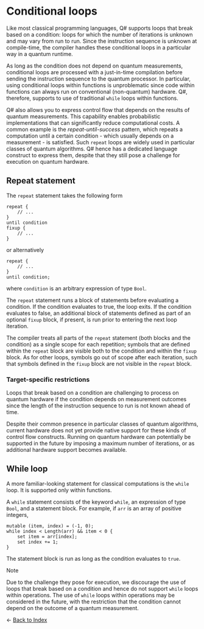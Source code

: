 # Conditional loops

Like most classical programming languages, Q# supports loops that break based on a condition: loops for which the number of iterations is unknown and may vary from run to run. Since the instruction sequence is unknown at compile-time, the compiler handles these conditional loops in a particular way in a quantum runtime. 

As long as the condition does not depend on quantum measurements, conditional loops are processed with a just-in-time compilation before sending the instruction sequence to the quantum processor. 
In particular, using conditional loops within functions is unproblematic since code within functions can always run on conventional (non-quantum) hardware. 
Q#, therefore, supports to use of traditional `while` loops within functions. 

Q# also allows you to express control flow that depends on the results of quantum measurements.
This capability enables probabilistic implementations that can significantly reduce computational costs.
A common example is the *repeat-until-success* pattern, which repeats a computation until a certain condition - which usually depends on a measurement - is satisfied. 
Such `repeat` loops are widely used in particular classes of quantum algorithms.  Q# hence has a dedicated language construct to express them, despite that they still pose a challenge for execution on quantum hardware. 

## Repeat statement

The `repeat` statement takes the following form

```qsharp
repeat {
    // ...
}
until condition
fixup {
    // ...
}
```

or alternatively

```qsharp
repeat {
    // ...
}
until condition;
```

where `condition` is an arbitrary expression of type `Bool`.

The `repeat` statement runs a block of statements before evaluating a condition. If the condition evaluates to true, the loop exits. If the condition evaluates to false, an additional block of statements defined as part of an optional `fixup` block, if present, is run prior to entering the next loop iteration. 

The compiler treats all parts of the `repeat` statement (both blocks and the condition) as a single scope for each repetition; symbols that are defined within the `repeat` block are visible both to the condition and within the `fixup` block. As for other loops, symbols go out of scope after each iteration, such that symbols defined in the `fixup` block are not visible in the `repeat` block.

### Target-specific restrictions

Loops that break based on a condition are challenging to process on quantum hardware if the condition depends on measurement outcomes since the length of the instruction sequence to run is not known ahead of time. 

Despite their common presence in particular classes of quantum algorithms, current hardware does not yet provide native support for these kinds of control flow constructs. Running on quantum hardware can potentially be supported in the future by imposing a maximum number of iterations, or as additional hardware support becomes available.

## While loop

A more familiar-looking statement for classical computations is the `while` loop. It is supported only within functions. 

A `while` statement consists of the keyword `while`, an expression of type `Bool`, and a statement block. 
For example, if `arr` is an array of positive integers,

```qsharp
mutable (item, index) = (-1, 0);
while index < Length(arr) && item < 0 {
    set item = arr[index];
    set index += 1;
}
```

The statement block is run as long as the condition evaluates to `true`.

> [!NOTE]
> Due to the challenge they pose for execution, we discourage the use of loops that break based on a condition and hence do not support `while` loops within operations. The use of `while` loops within operations may be considered in the future, with the restriction that the condition cannot depend on the outcome of a quantum measurement. 

← [Back to Index](https://github.com/microsoft/qsharp-language/tree/main/Specifications/Language#index)
